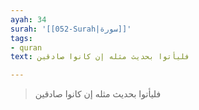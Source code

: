 ```yaml
---
ayah: 34
surah: '[[052-Surah|سورة]]'
tags:
- quran
text: فليأتوا بحديث مثله إن كانوا صادقين

---
```

> فليأتوا بحديث مثله إن كانوا صادقين

